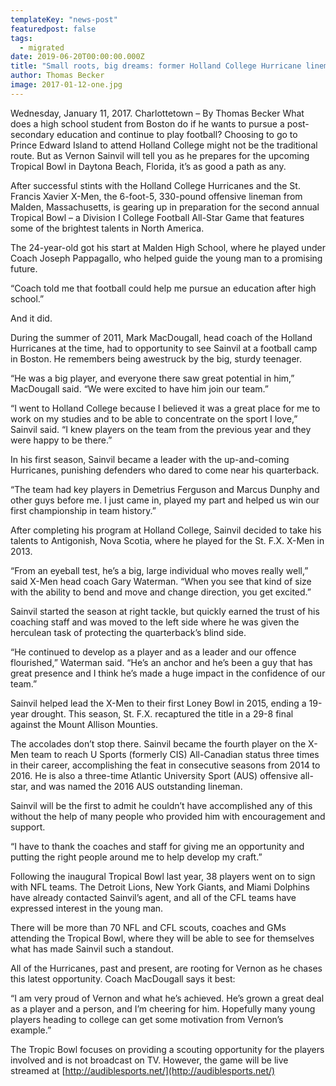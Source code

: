 ```yaml
---
templateKey: "news-post"
featuredpost: false
tags:
  - migrated
date: 2019-06-20T00:00:00.000Z
title: "Small roots, big dreams: former Holland College Hurricane lineman set to attend Tropical Bowl"
author: Thomas Becker
image: 2017-01-12-one.jpg
---
```


Wednesday, January 11, 2017. Charlottetown –  By Thomas Becker
What does a high school student from Boston do if he wants to pursue a post-secondary education and continue to play football? Choosing to go to Prince Edward Island to attend Holland College might not be the traditional route. But as Vernon Sainvil will tell you as he prepares for the upcoming Tropical Bowl in Daytona Beach, Florida, it’s as good a path as any.

After successful stints with the Holland College Hurricanes and the St. Francis Xavier X-Men, the 6-foot-5, 330-pound offensive lineman from Malden, Massachusetts, is gearing up in preparation for the second annual Tropical Bowl – a Division I College Football All-Star Game that features some of the brightest talents in North America.

The 24-year-old got his start at Malden High School, where he played under Coach Joseph Pappagallo, who helped guide the young man to a promising future.

“Coach told me that football could help me pursue an education after high school.”

And it did.

During the summer of 2011, Mark MacDougall, head coach of the Holland Hurricanes at the time, had to opportunity to see Sainvil at a football camp in Boston. He remembers being awestruck by the big, sturdy teenager.

“He was a big player, and everyone there saw great potential in him,” MacDougall said. “We were excited to have him join our team.”

“I went to Holland College because I believed it was a great place for me to work on my studies and to be able to concentrate on the sport I love,” Sainvil said. “I knew players on the team from the previous year and they were happy to be there.”

In his first season, Sainvil became a leader with the up-and-coming Hurricanes, punishing defenders who dared to come near his quarterback.

“The team had key players in Demetrius Ferguson and Marcus Dunphy and other guys before me. I just came in, played my part and helped us win our first championship in team history.”

After completing his program at Holland College, Sainvil decided to take his talents to Antigonish, Nova Scotia, where he played for the St. F.X. X-Men in 2013.

“From an eyeball test, he’s a big, large individual who moves really well,” said X-Men head coach Gary Waterman. “When you see that kind of size with the ability to bend and move and change direction, you get excited.”

Sainvil started the season at right tackle, but quickly earned the trust of his coaching staff and was moved to the left side where he was given the herculean task of protecting the quarterback’s blind side.

“He continued to develop as a player and as a leader and our offence flourished,” Waterman said. “He’s an anchor and he’s been a guy that has great presence and I think he’s made a huge impact in the confidence of our team.”

Sainvil helped lead the X-Men to their first Loney Bowl in 2015, ending a 19-year drought. This season, St. F.X. recaptured the title in a 29-8 final against the Mount Allison Mounties.

The accolades don’t stop there. Sainvil became the fourth player on the X-Men team to reach U Sports (formerly CIS) All-Canadian status three times in their career, accomplishing the feat in consecutive seasons from 2014 to 2016. He is also a three-time Atlantic University Sport (AUS) offensive all-star, and was named the 2016 AUS outstanding lineman.

Sainvil will be the first to admit he couldn’t have accomplished any of this without the help of many people who provided him with encouragement and support.

“I have to thank the coaches and staff for giving me an opportunity and putting the right people around me to help develop my craft.”

Following the inaugural Tropical Bowl last year, 38 players went on to sign with NFL teams. The Detroit Lions, New York Giants, and Miami Dolphins have already contacted Sainvil’s agent, and all of the CFL teams have expressed interest in the young man.

There will be more than 70 NFL and CFL scouts, coaches and GMs attending the Tropical Bowl, where they will be able to see for themselves what has made Sainvil such a standout.

All of the Hurricanes, past and present, are rooting for Vernon as he chases this latest opportunity. Coach MacDougall says it best:

“I am very proud of Vernon and what he’s achieved. He’s grown a great deal as a player and a person, and I’m cheering for him. Hopefully many young players heading to college can get some motivation from Vernon’s example.”

The Tropic Bowl focuses on providing a scouting opportunity for the players involved and is not broadcast on TV. However, the game will be live streamed at [http://audiblesports.net/](http://audiblesports.net/)
